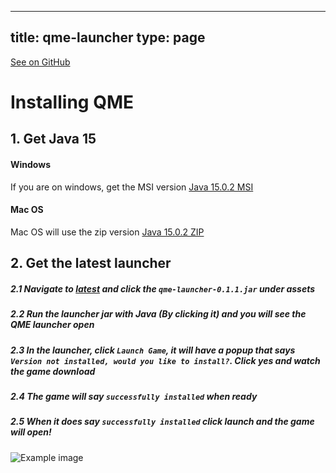 
---
title: qme-launcher
type: page
---

[See on GitHub](https://github.com/jakeroggenbuck/qme-launcher/)

# Installing QME

## 1. Get Java 15

#### Windows
If you are on windows, get the MSI version
[Java 15.0.2 MSI](https://developers.redhat.com/download-manager/file/java-15-openjdk-jre-15.0.2.7-1.windows.redhat.x86_64.msi)

#### Mac OS
Mac OS will use the zip version
[Java 15.0.2 ZIP](https://developers.redhat.com/download-manager/file/java-15-openjdk-jre-15.0.2.7-1.windows.redhat.x86_64.zip)


## 2. Get the latest launcher
##### 2.1 Navigate to [latest](https://github.com/qmegame/qme-launcher/releases/latest) and click the `qme-launcher-0.1.1.jar` under assets
##### 2.2 Run the launcher jar with Java (By clicking it) and you will see the QME launcher open
##### 2.3 In the launcher, click `Launch Game`, it will have a popup that says `Version not installed, would you like to install?`. Click yes and watch the game download
##### 2.4 The game will say `successfully installed` when ready
##### 2.5 When it does say `successfully installed` click launch and the game will open!

![Example image](https://github.com/qmegame/qme-launcher/blob/master/qme-launcher-screenshot.png?raw=true)
